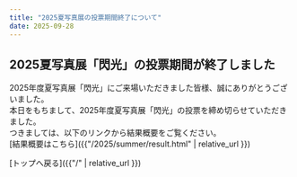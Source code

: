 ```yaml
---
title: "2025夏写真展の投票期間終了について"
date: 2025-09-28
---
```


## 2025夏写真展「閃光」の投票期間が終了しました

2025年度夏写真展「閃光」にご来場いただきました皆様、誠にありがとうございました。  
本日をもちまして、2025年度夏写真展「閃光」の投票を締め切らせていただきました。  
つきましては、以下のリンクから結果概要をご覧ください。  
[結果概要はこちら]({{"/2025/summer/result.html" | relative_url }})

[トップへ戻る]({{"/" | relative_url }})
